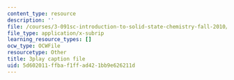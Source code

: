 ```yaml
---
content_type: resource
description: ''
file: /courses/3-091sc-introduction-to-solid-state-chemistry-fall-2010/5d602011ffbaf1ffad421bb9e626211d_U_dpm7SCIpg.srt
file_type: application/x-subrip
learning_resource_types: []
ocw_type: OCWFile
resourcetype: Other
title: 3play caption file
uid: 5d602011-ffba-f1ff-ad42-1bb9e626211d
---
```

